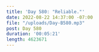 ```yaml
---
title: 'Day 580: "Reliable."'
date: 2022-08-22 14:37:00 -07:00
file: "/uploads/Day-B580.mp3"
post: Day 580
duration: '00:05:21'
length: 4623671
---
```


